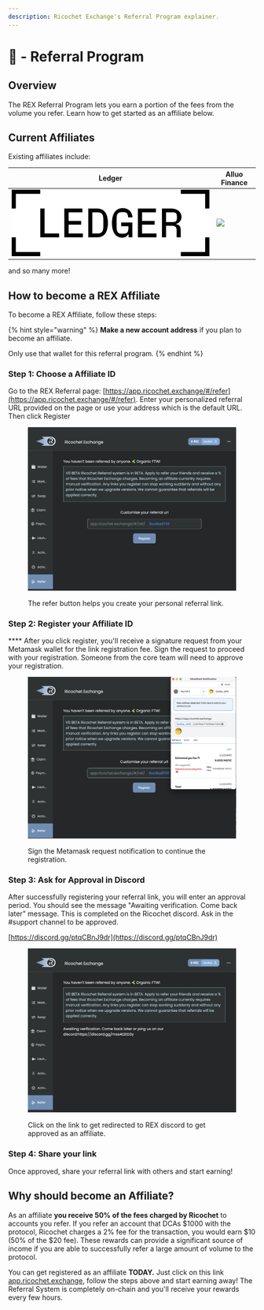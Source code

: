 ```yaml
---
description: Ricochet Exchange's Referral Program explainer.
---
```


# 🔁 - Referral Program

## Overview

The REX Referral Program lets you earn a portion of the fees from the volume you refer. Learn how to get started as an affiliate below.

## Current Affiliates

Existing affiliates include:

| Ledger                                       | Alluo Finance                                                     |
| -------------------------------------------- | ----------------------------------------------------------------- |
| ![](../.gitbook/assets/ledger-logo-long.svg) | ![](<../.gitbook/assets/6168135b36da4560d493f4d3\_Group 242.png>) |

and so many more!

## **How to become a REX Affiliate**

To become a REX Affiliate, follow these steps:

{% hint style="warning" %}
**Make a new account address** if you plan to become an affiliate.&#x20;

Only use that wallet for this referral program.&#x20;
{% endhint %}

### **Step 1: Choose a Affiliate ID**

Go to the REX Referral page: [https://app.ricochet.exchange/#/refer](https://app.ricochet.exchange/#/refer). Enter your personalized referral URL provided on the page or use your address which is the default URL. Then click Register

<figure><img src="../.gitbook/assets/image.png" alt=""><figcaption><p>The refer button helps you create your personal referral link.</p></figcaption></figure>

### **Step 2: Register your Affiliate ID**

&#x20;**** After you click register, you'll receive a signature request from your Metamask wallet for the link registration fee. Sign the request to proceed with your registration. Someone from the core team will need to approve your registration.

<figure><img src="../.gitbook/assets/image (2).png" alt=""><figcaption><p>Sign the Metamask request notification to continue the registration.</p></figcaption></figure>



### **Step 3: Ask for Approval in Discord**

After successfully registering your referral link, you will enter an approval period. You should see the message "Awaiting verification. Come back later" message. This is completed on the Ricochet discord. Ask in the #support channel to be approved.&#x20;

[https://discord.gg/ptqCBnJ9dr](https://discord.gg/ptqCBnJ9dr)

<figure><img src="../.gitbook/assets/image (3).png" alt=""><figcaption><p>Click on the link to get redirected to REX discord to get approved as an affiliate.</p></figcaption></figure>

### **Step 4: Share your link**

Once approved, share your referral link with others and start earning!

## Why should become an Affiliate?

As an affiliate **you receive 50% of the fees charged by Ricochet** to accounts you refer. If you refer an account that DCAs $1000 with the protocol, Ricochet charges a 2% fee for the transaction, you would earn $10 (50% of the $20 fee). These rewards can provide a significant source of income if you are able to successfully refer a large amount of volume to the protocol.

You can get registered as an affiliate **TODAY.** Just click on this link [app.ricochet.exchange](https://app.ricochet.exchange/#/refer), follow the steps above and start earning away! The Referral System is completely on-chain and you'll receive your rewards every few hours.&#x20;

